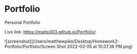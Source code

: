 # Portfolio
Personal Portfolio

Live link: https://mattp303.github.io/Portfolio/

![screenshot](/Users/matthewpike/Desktop/Homework2-Portfolio/Portfolio/Screen Shot 2022-03-05 at 10.07.38 PM.png)
